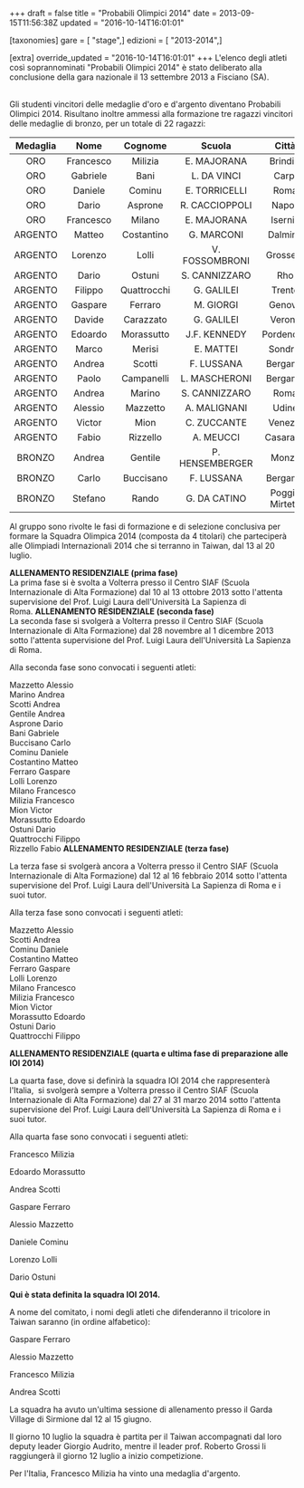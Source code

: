 +++
draft = false
title = "Probabili Olimpici 2014"
date = 2013-09-15T11:56:38Z
updated = "2016-10-14T16:01:01"

[taxonomies]
gare = [ "stage",]
edizioni = [ "2013-2014",]

[extra]
override_updated = "2016-10-14T16:01:01"
+++
L'elenco degli atleti così soprannominati "Probabili Olimpici 2014" è stato deliberato alla conclusione della gara nazionale il 13 settembre 2013 a Fisciano (SA).

<br/> Gli studenti vincitori delle medaglie d'oro e d'argento diventano Probabili Olimpici 2014. Risultano inoltre ammessi alla formazione tre ragazzi vincitori delle medaglie di bronzo, per un totale di 22 ragazzi:

| **Medaglia** | **Nome**  | **Cognome** |   **Scuola**    |   **Città**    | **Classe** |
| :----------: | :-------: | :---------: | :-------------: | :------------: | :--------: |
|     ORO      | Francesco |   Milizia   |   E. MAJORANA   |    Brindisi    |     IV     |
|     ORO      | Gabriele  |    Bani     |   L. DA VINCI   |     Carpi      |     V      |
|     ORO      |  Daniele  |   Cominu    |  E. TORRICELLI  |      Roma      |     V      |
|     ORO      |   Dario   |   Asprone   | R. CACCIOPPOLI  |     Napoli     |     V      |
|     ORO      | Francesco |   Milano    |   E. MAJORANA   |    Isernia     |     V      |
|   ARGENTO    |  Matteo   | Costantino  |   G. MARCONI    |    Dalmine     |     V      |
|   ARGENTO    |  Lorenzo  |    Lolli    | V. FOSSOMBRONI  |    Grosseto    |     V      |
|   ARGENTO    |   Dario   |   Ostuni    |  S. CANNIZZARO  |      Rho       |     IV     |
|   ARGENTO    |  Filippo  | Quattrocchi |   G. GALILEI    |     Trento     |    III     |
|   ARGENTO    |  Gaspare  |   Ferraro   |    M. GIORGI    |     Genova     |     V      |
|   ARGENTO    |  Davide   |  Carazzato  |   G. GALILEI    |     Verona     |     IV     |
|   ARGENTO    |  Edoardo  | Morassutto  |  J.F. KENNEDY   |   Pordenone    |    III     |
|   ARGENTO    |   Marco   |   Merisi    |    E. MATTEI    |    Sondrio     |     IV     |
|   ARGENTO    |  Andrea   |   Scotti    |   F. LUSSANA    |    Bergamo     |     IV     |
|   ARGENTO    |   Paolo   | Campanelli  |  L. MASCHERONI  |    Bergamo     |     V      |
|   ARGENTO    |  Andrea   |   Marino    |  S. CANNIZZARO  |      Roma      |     V      |
|   ARGENTO    |  Alessio  |  Mazzetto   |  A. MALIGNANI   |     Udine      |     V      |
|   ARGENTO    |  Victor   |    Mion     |   C. ZUCCANTE   |    Venezia     |     V      |
|   ARGENTO    |   Fabio   |  Rizzello   |    A. MEUCCI    |    Casarano    |     IV     |
|    BRONZO    |  Andrea   |   Gentile   | P. HENSEMBERGER |     Monza      |     V      |
|    BRONZO    |   Carlo   |  Buccisano  |   F. LUSSANA    |    Bergamo     |    III     |
|    BRONZO    |  Stefano  |    Rando    |  G. DA CATINO   | Poggio Mirteto |    III     |

Al gruppo sono rivolte le fasi di formazione e di selezione conclusiva per formare la Squadra Olimpica 2014 (composta da 4 titolari) che parteciperà alle Olimpiadi Internazionali 2014 che si terranno in Taiwan, dal 13 al 20 luglio.

**ALLENAMENTO RESIDENZIALE (prima fase)**<br/> La prima fase si è svolta a Volterra presso il Centro SIAF (Scuola Internazionale di Alta Formazione) dal 10 al 13 ottobre 2013 sotto l'attenta supervisione del Prof. Luigi Laura dell'Università La Sapienza di Roma. **ALLENAMENTO RESIDENZIALE (seconda fase)**<br/> La seconda fase si svolgerà a Volterra presso il Centro SIAF (Scuola Internazionale di Alta Formazione) dal 28 novembre al 1 dicembre 2013 sotto l'attenta supervisione del Prof. Luigi Laura dell'Università La Sapienza di Roma.

Alla seconda fase sono convocati i seguenti atleti:

Mazzetto Alessio <br/> Marino Andrea <br/> Scotti Andrea <br/> Gentile Andrea <br/> Asprone Dario <br/> Bani Gabriele<br/> Buccisano Carlo <br/> Cominu Daniele <br/> Costantino Matteo<br/> Ferraro Gaspare<br/> Lolli Lorenzo<br/> Milano Francesco <br/> Milizia Francesco <br/> Mion Victor<br/> Morassutto Edoardo<br/> Ostuni Dario <br/> Quattrocchi Filippo <br/> Rizzello Fabio **ALLENAMENTO RESIDENZIALE (terza fase)**

La terza fase si svolgerà ancora a Volterra presso il Centro SIAF (Scuola Internazionale di Alta Formazione) dal 12 al 16 febbraio 2014 sotto l'attenta supervisione del Prof. Luigi Laura dell'Università La Sapienza di Roma e i suoi tutor.

Alla terza fase sono convocati i seguenti atleti:

Mazzetto Alessio  <br/> Scotti Andrea <br/> Cominu Daniele <br/> Costantino Matteo<br/> Ferraro Gaspare<br/> Lolli Lorenzo<br/> Milano Francesco <br/> Milizia Francesco <br/> Mion Victor<br/> Morassutto Edoardo<br/> Ostuni Dario <br/> Quattrocchi Filippo

**ALLENAMENTO RESIDENZIALE (quarta e ultima fase di preparazione alle IOI 2014)**

La quarta fase, dove si definirà la squadra IOI 2014 che rappresenterà l'Italia,  si svolgerà sempre a Volterra presso il Centro SIAF (Scuola Internazionale di Alta Formazione) dal 27 al 31 marzo 2014 sotto l'attenta supervisione del Prof. Luigi Laura dell'Università La Sapienza di Roma e i suoi tutor.

Alla quarta fase sono convocati i seguenti atleti:

Francesco Milizia

Edoardo Morassutto

Andrea Scotti

Gaspare Ferraro

Alessio Mazzetto

Daniele Cominu

Lorenzo Lolli

Dario Ostuni

**Qui è stata definita la squadra IOI 2014.**

A nome del comitato, i nomi degli atleti che difenderanno il tricolore in Taiwan saranno (in ordine alfabetico):

Gaspare Ferraro

Alessio Mazzetto

Francesco Milizia

Andrea Scotti

La squadra ha avuto un'ultima sessione di allenamento presso il Garda Village di Sirmione dal 12 al 15 giugno.

Il giorno 10 luglio la squadra è partita per il Taiwan accompagnati dal loro deputy leader Giorgio Audrito, mentre il leader prof. Roberto Grossi li raggiungerà il giorno 12 luglio a inizio competizione.

Per l'Italia, Francesco Milizia ha vinto una medaglia d'argento.
